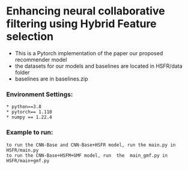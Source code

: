 # Enhancing neural collaborative filtering using Hybrid Feature selection
- This is a Pytorch implementation of the paper our proposed recommender model
- the datasets for our models and baselines are located in HSFR/data folder 
- baselines are in baselines.zip



### Environment Settings:

```
* python==3.8
* pytorch== 1.110
* numpy == 1.22.4 
```

### Example to run:
```
to run the CNN-Base and CNN-Base+HSFR model, run the main.py in HSFR/main.py
to run the CNN-Base+HSFM+GMF model, run  the  main_gmf.py in HSFR/main+gmf.py
```